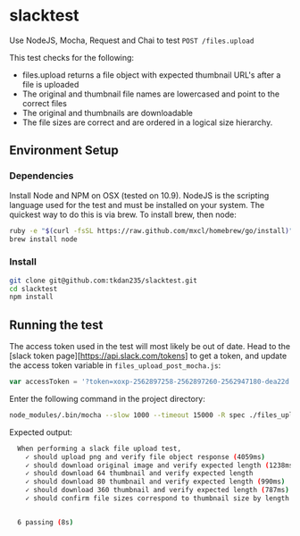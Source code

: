 # slacktest
Use NodeJS, Mocha, Request and Chai to test `POST /files.upload`

This test checks for the following:
* files.upload returns a file object with expected thumbnail URL's after a file is uploaded
* The original and thumbnail file names are lowercased and point to the correct files
* The original and thumbnails are downloadable
* The file sizes are correct and are ordered in a logical size hierarchy.

## Environment Setup
### Dependencies
Install Node and NPM on OSX (tested on 10.9). NodeJS is the scripting language used for the test and must be installed on your system.  The quickest way to do this is via brew.  To install brew, then node:
```bash
ruby -e "$(curl -fsSL https://raw.github.com/mxcl/homebrew/go/install)"
brew install node
```

### Install

```bash
git clone git@github.com:tkdan235/slacktest.git
cd slacktest
npm install
```

## Running the test

The access token used in the test will most likely be out of date.  Head to the [slack token page][https://api.slack.com/tokens] to get a token, and update the access token variable in `files_upload_post_mocha.js`:

```javascript
var accessToken = '?token=xoxp-2562897258-2562897260-2562947180-dea22d';
```

Enter the following command in the project directory:
```bash
node_modules/.bin/mocha --slow 1000 --timeout 15000 -R spec ./files_upload_post_mocha.js
```

Expected output:
```bash
  When performing a slack file upload test,
    ✓ should upload png and verify file object response (4059ms)
    ✓ should download original image and verify expected length (1238ms)
    ✓ should download 64 thumbnail and verify expected length
    ✓ should download 80 thumbnail and verify expected length (990ms)
    ✓ should download 360 thumbnail and verify expected length (787ms)
    ✓ should confirm file sizes correspond to thumbnail size by length


  6 passing (8s)
```

